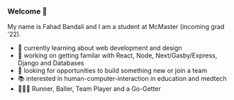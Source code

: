 ### Welcome 👋

My name is Fahad Bandali and I am a student at McMaster (incoming grad '22).
- 🌱 currently learning about web development and design
- 🔭 working on getting familar with React, Node, Next/Gasby/Express, Django and Databases
- 👀 looking for opportunities to build something new or join a team 
- 📚 interested in human-computer-interaction in education and medtech
- 🧗🏾‍♂️ Runner, Baller, Team Player and a Go-Getter 
<!--
**fahadbandali/fahadbandali** is a ✨ _special_ ✨ repository because its `README.md` (this file) appears on your GitHub profile.

Here are some ideas to get you started:

- 🔭 I’m currently working on ...
- 🌱 I’m currently learning ...
- 👯 I’m looking to collaborate on ...
- 🤔 I’m looking for help with ...
- 💬 Ask me about ...
- 📫 How to reach me: ...
- 😄 Pronouns: ...
- ⚡ Fun fact: ...
-->
